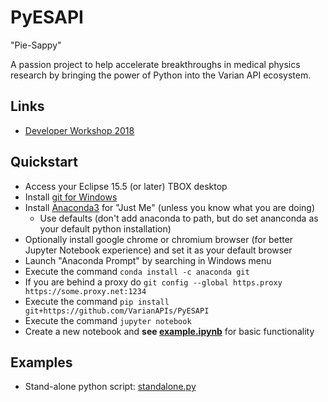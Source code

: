 # PyESAPI
"Pie-Sappy"

A passion project to help accelerate breakthroughs in medical physics research by bringing the power of Python into the Varian API ecosystem.

## Links
* [Developer Workshop 2018](examples/DeveloperWorkshop2018/README.md)

## Quickstart

* Access your Eclipse 15.5 (or later) TBOX desktop
* Install [git for Windows](https://git-scm.com/downloads)
* Install [Anaconda3](https://www.anaconda.com/download/?lang=en-us) for "Just Me" (unless you know what you are doing)
  * Use defaults (don't add anaconda to path, but do set ananconda as your default python installation)
* Optionally install google chrome or chromium browser (for better Jupyter Notebook experience) and set it as your default browser
* Launch "Anaconda Prompt" by searching in Windows menu
* Execute the command `conda install -c anaconda git`
* If you are behind a proxy do `git config --global https.proxy https://some.proxy.net:1234`
* Execute the command `pip install git+https://github.com/VarianAPIs/PyESAPI`
* Execute the command `jupyter notebook`
* Create a new notebook and **see [example.ipynb](examples/example.ipynb)** for basic functionality

## Examples
* Stand-alone python script: [standalone.py](examples/standalone.py)
